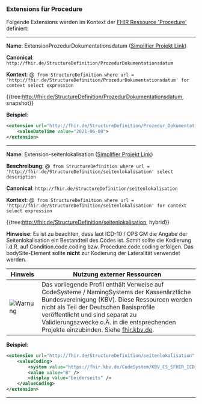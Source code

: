 ### Extensions für Procedure

Folgende Extensions werden im Kontext der [FHIR Ressource 'Procedure'](https://www.hl7.org/fhir/r4/procedure.html) definiert:

----

**Name**: ExtensionProzedurDokumentationsdatum ([Simplifier Projekt Link](https://simplifier.net/resolve?canonical=http://fhir.de/StructureDefinition/ProzedurDokumentationsdatum&scope=de.basisprofil.r4@1.5.0))

**Canonical**: `http://fhir.de/StructureDefinition/ProzedurDokumentationsdatum`

**Kontext**: @``` from StructureDefinition where url = 'http://fhir.de/StructureDefinition/ProzedurDokumentationsdatum' for context select expression```

{{tree:http://fhir.de/StructureDefinition/ProzedurDokumentationsdatum, snapshot}}

**Beispiel**:

```xml
<extension url="http://fhir.de/StructureDefinition/Prozedur_Dokumentationsdatum" >
    <valueDateTime value="2021-06-08">
</extension>
```

----

**Name**: Extension-seitenlokalisation ([Simplifier Projekt Link](https://simplifier.net/resolve?canonical=http://fhir.de/StructureDefinition/seitenlokalisation&scope=de.basisprofil.r4@1.5.0))

**Beschreibung**: @``` from StructureDefinition where url = 'http://fhir.de/StructureDefinition/seitenlokalisation' select description```

**Canonical**: `http://fhir.de/StructureDefinition/seitenlokalisation`

**Kontext**: @``` from StructureDefinition where url = 'http://fhir.de/StructureDefinition/seitenlokalisation' for context select expression```

{{tree:http://fhir.de/StructureDefinition/seitenlokalisation, hybrid}}

**Hinweise**: Es ist zu beachten, dass laut ICD-10 / OPS GM die Angabe der Seitenlokalisation ein Bestandteil des Codes ist. Somit sollte die Kodierung i.d.R. auf Condition.code.coding bzw. Procedure.code.coding erfolgen. Das bodySite-Element sollte **nicht** zur Kodierung der Lateralität verwendet werden.

| Hinweis | Nutzung externer Ressourcen |
|---------|---------------------|
| ![Warnung](https://wiki.hl7.de/images/thumb/Attention_icon.svg/100px-Attention_icon.svg.png) | Das vorliegende Profil enthält Verweise auf CodeSysteme / NamingSystems der Kassenärztliche Bundesvereinigung (KBV). Diese Ressourcen werden nicht als Teil der Deutschen Basisprofile veröffentlicht und sind separat zu Validierungszwecke o.Ä. in die entsprechenden Projekte einzubinden. Siehe [fhir.kbv.de](https://fhir.kbv.de/CodeSystem/KBV_CS_SFHIR_ICD_SEITENLOKALISATION).|

**Beispiel**:

```xml
<extension url="http://fhir.de/StructureDefinition/seitenlokalisation" >
    <valueCoding>
        <system value="https://fhir.kbv.de/CodeSystem/KBV_CS_SFHIR_ICD_SEITENLOKALISATION" />
        <value value="B" />
        <display value="beiderseits" />
    </valueCoding>
</extension>
```

----
